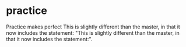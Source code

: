 # practice
Practice makes perfect
This is slightly different than the master, in that it now includes the statement:
"This is slightly different than the master, in that it now includes the statement:".
